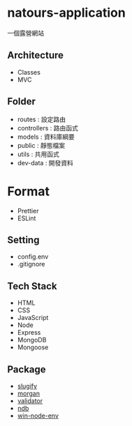 # natours-application

一個露營網站

## Architecture

- Classes
- MVC

## Folder

- routes : 設定路由
- controllers : 路由函式
- models : 資料庫綱要
- public : 靜態檔案
- utils : 共用函式
- dev-data : 開發資料

# Format

- Prettier
- ESLint

## Setting

- config.env
- .gitignore

## Tech Stack

- HTML
- CSS
- JavaScript
- Node
- Express
- MongoDB
- Mongoose

## Package

- [slugify](https://www.npmjs.com/package/slugify)
- [morgan](https://www.npmjs.com/package/morgan)
- [validator](https://www.npmjs.com/package/validator)
- [ndb](https://www.npmjs.com/package/ndb)
- [win-node-env](https://www.npmjs.com/package/win-node-env)
